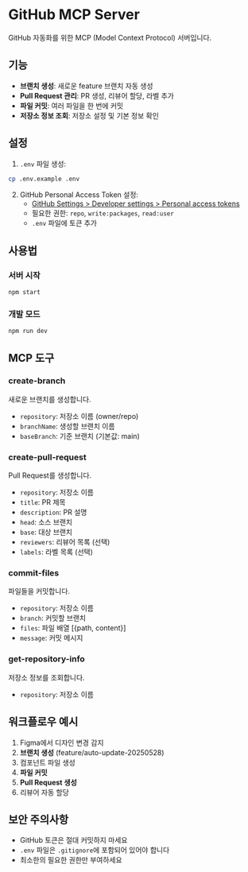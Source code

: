 # GitHub MCP Server

GitHub 자동화를 위한 MCP (Model Context Protocol) 서버입니다.

## 기능

- **브랜치 생성**: 새로운 feature 브랜치 자동 생성
- **Pull Request 관리**: PR 생성, 리뷰어 할당, 라벨 추가
- **파일 커밋**: 여러 파일을 한 번에 커밋
- **저장소 정보 조회**: 저장소 설정 및 기본 정보 확인

## 설정

1. `.env` 파일 생성:
```bash
cp .env.example .env
```

2. GitHub Personal Access Token 설정:
   - [GitHub Settings > Developer settings > Personal access tokens](https://github.com/settings/tokens)
   - 필요한 권한: `repo`, `write:packages`, `read:user`
   - `.env` 파일에 토큰 추가

## 사용법

### 서버 시작
```bash
npm start
```

### 개발 모드
```bash
npm run dev
```

## MCP 도구

### create-branch
새로운 브랜치를 생성합니다.
- `repository`: 저장소 이름 (owner/repo)
- `branchName`: 생성할 브랜치 이름
- `baseBranch`: 기준 브랜치 (기본값: main)

### create-pull-request
Pull Request를 생성합니다.
- `repository`: 저장소 이름
- `title`: PR 제목
- `description`: PR 설명
- `head`: 소스 브랜치
- `base`: 대상 브랜치
- `reviewers`: 리뷰어 목록 (선택)
- `labels`: 라벨 목록 (선택)

### commit-files
파일들을 커밋합니다.
- `repository`: 저장소 이름
- `branch`: 커밋할 브랜치
- `files`: 파일 배열 [{path, content}]
- `message`: 커밋 메시지

### get-repository-info
저장소 정보를 조회합니다.
- `repository`: 저장소 이름

## 워크플로우 예시

1. Figma에서 디자인 변경 감지
2. **브랜치 생성** (feature/auto-update-20250528)
3. 컴포넌트 파일 생성
4. **파일 커밋**
5. **Pull Request 생성**
6. 리뷰어 자동 할당

## 보안 주의사항

- GitHub 토큰은 절대 커밋하지 마세요
- `.env` 파일은 `.gitignore`에 포함되어 있어야 합니다
- 최소한의 필요한 권한만 부여하세요